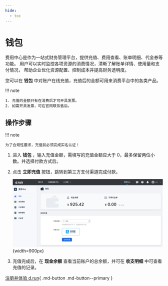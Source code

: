 ```yaml
---
hide:
  - toc
---
```


# 钱包

费用中心是作为一站式财务管理平台，提供充值、费用查看、账单明细、代金券等功能。
用户可以实时监控各项资源的消费情况，清晰了解账单详情、使用量和支付情况，
帮助企业优化资源配置、控制成本并提高财务透明度。

您可以在 **钱包** 中对账户在线充值，充值后的金额可用来消费平台中的各类产品。

!!! note

    1. 充值的金额只有在消费后才可开具发票。
    2. 如需开具发票，可在官网联系售后。

## 操作步骤

!!! note

    为了合规性要求，充值前必须完成实名认证！

1. 进入 **钱包** ，输入充值金额，需填写的充值金额应大于 0，最多保留两位小数。并选择付款方式后。

2. 点击 **立即充值** 按钮，跳转到第三方支付渠道完成付款。

    ![charge](images/charge.png){width=900px}

3. 充值完成后，在 **现金余额** 查看当前账户的总余额，并可在 **收支明细** 中可查看充值的记录。

[注册并体验 d.run](https://console.d.run/){ .md-button .md-button--primary }
